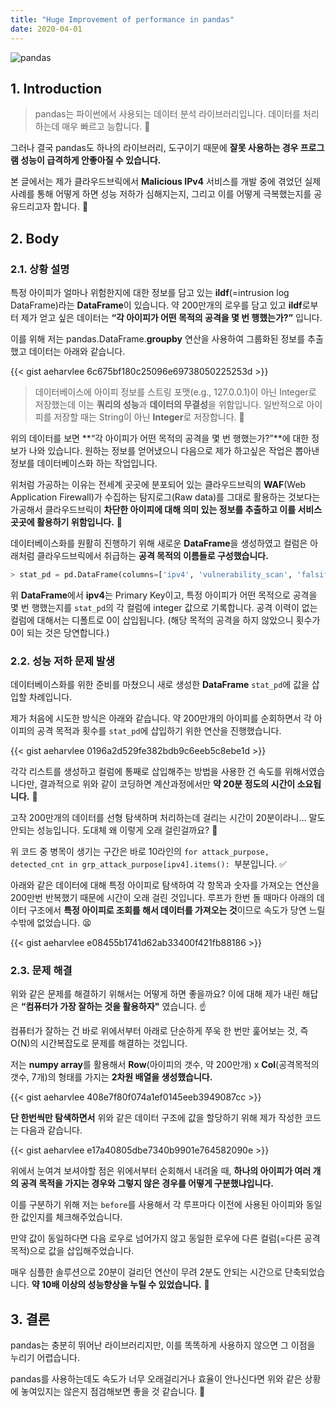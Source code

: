 ```yaml
---
title: "Huge Improvement of performance in pandas"
date: 2020-04-01
---
```

![pandas](/images/2020-04-01-huge-improvement-of-performance-in-pandas/0.png)

## 1. Introduction
>  pandas는 파이썬에서 사용되는 데이터 분석 라이브러리입니다. 데이터를 처리하는데 매우 빠르고 능합니다. :car:

그러나 결국 pandas도 하나의 라이브러리, 도구이기 때문에 **잘못 사용하는 경우 프로그램 성능이 급격하게 안좋아질 수 있습니다.**

본 글에서는 제가 클라우드브릭에서 **Malicious IPv4** 서비스를 개발 중에 겪었던 실제 사례를 통해 어떻게 하면 성능 저하가 심해지는지, 그리고 이를 어떻게 극복했는지를 공유드리고자 합니다. :muscle:

## 2. Body
### 2.1. 상황 설명

특정 아이피가 얼마나 위험한지에 대한 정보를 담고 있는 **ildf**(=intrusion log DataFrame)라는 **DataFrame**이 있습니다. 약 200만개의 로우를 담고 있고 **ildf**로부터 제가 얻고 싶은 데이터는 **“각 아이피가 어떤 목적의 공격을 몇 번 행했는가?”** 입니다.

이를 위해 저는 pandas.DataFrame.**groupby** 연산을 사용하여 그룹화된 정보를 추출했고 데이터는 아래와 같습니다.

{{< gist aeharvlee 6c675bf180c25096e69738050225253d >}}

> 데이터베이스에 아이피 정보를 스트링 포맷(e.g., 127.0.0.1)이 아닌 Integer로 저장했는데 이는 **쿼리의 성능**과 **데이터의 무결성**을 위함입니다. 일반적으로 아이피를 저장할 때는 String이 아닌 **Integer**로 저장합니다. :eyes:

위의 데이터를 보면 **“각 아이피가 어떤 목적의 공격을 몇 번 행했는가?”**에 대한 정보가 나와 있습니다. 원하는 정보를 얻어냈으니 다음으로 제가 하고싶은 작업은 뽑아낸 정보를 데이터베이스화 하는 작업입니다.

위처럼 가공하는 이유는 전세계 곳곳에 분포되어 있는 클라우드브릭의 **WAF**(Web Application Firewall)가 수집하는 탐지로그(Raw data)를 그대로 활용하는 것보다는 가공해서 클라우드브릭이 **차단한 아이피에 대해 의미 있는 정보를 추출하고 이를 서비스 곳곳에 활용하기 위함입니다.** :muscle:

데이터베이스화를 원활히 진행하기 위해 새로운 **DataFrame**을 생성하였고 컬럼은 아래처럼 클라우드브릭에서 취급하는 **공격 목적의 이름들로 구성했습니다.**

~~~ python
> stat_pd = pd.DataFrame(columns=['ipv4', 'vulnerability_scan', 'falsifying_websites', 'interrupting_server', 'spreading_malware', 'identity_theft', 'monetary_loss'])
~~~

위 **DataFrame**에서 **ipv4**는 Primary Key이고, 특정 아이피가 어떤 목적으로 공격을 몇 번 행했는지를 `stat_pd`의 각 컬럼에 integer 값으로 기록합니다. 공격 이력이 없는 컬럼에 대해서는 디폴트로 0이 삽입됩니다. (해당 목적의 공격을 하지 않았으니 횟수가 0이 되는 것은 당연합니다.)

### 2.2. 성능 저하 문제 발생

데이터베이스화를 위한 준비를 마쳤으니 새로 생성한 **DataFrame** `stat_pd`에 값을 삽입할 차례입니다.

제가 처음에 시도한 방식은 아래와 같습니다. 약 200만개의 아이피를 순회하면서 각 아이피의 공격 목적과 횟수를 `stat_pd`에 삽입하기 위한 연산을 진행했습니다.

{{< gist aeharvlee 0196a2d529fe382bdb9c6eeb5c8ebe1d >}}

각각 리스트를 생성하고 컬럼에 통째로 삽입해주는 방법을 사용한 건 속도를 위해서였습니다만, 결과적으로 위와 같이 코딩하면 계산과정에서만 **약 20분 정도의 시간이 소요됩니다.** :turtle:

고작 200만개의 데이터를 선형 탐색하며 처리하는데 걸리는 시간이 20분이라니… 말도 안되는 성능입니다. 도대체 왜 이렇게 오래 걸린걸까요? :thinking:

위 코드 중 병목이 생기는 구간은 바로 10라인의 `for attack_purpose, detected_cnt in grp_attack_purpose[ipv4].items(): `부분입니다. :white_check_mark:

아래와 같은 데이터에 대해 특정 아이피로 탐색하여 각 항목과 숫자를 가져오는 연산을 200만번 반복했기 때문에 시간이 오래 걸린 것입니다. 루프가 한번 돌 때마다 아래의 데이터 구조에서 **특정 아이피로 조회를 해서 데이터를 가져오는 것**이므로 속도가 당연 느릴 수밖에 없었습니다. :tired_face:

{{< gist aeharvlee e08455b1741d62ab33400f421fb88186 >}}

### 2.3. 문제 해결

위와 같은 문제를 해결하기 위해서는 어떻게 하면 좋을까요? 이에 대해 제가 내린 해답은 **“컴퓨터가 가장 잘하는 것을 활용하자"** 였습니다. :point_up:

컴퓨터가 잘하는 건 바로 위에서부터 아래로 단순하게 쭈욱 한 번만 훑어보는 것, 즉 O(N)의 시간복잡도로 문제를 해결하는 것입니다.

저는 **numpy array**를 활용해서 **Row**(아이피의 갯수, 약 200만개) x **Col**(공격목적의 갯수, 7개)의 형태를 가지는 **2차원 배열을 생성했습니다.**

{{< gist aeharvlee 408e7f80f074a1ef0145eeb3949087cc >}}

**단 한번씩만 탐색하면서** 위와 같은 데이터 구조에 값을 할당하기 위해 제가 작성한 코드는 다음과 같습니다.

{{< gist aeharvlee e17a40805dbe7340b9901e764582090e >}}

위에서 눈여겨 보셔야할 점은 위에서부터 순회해서 내려올 때, **하나의 아이피가 여러 개의 공격 목적을 가지는 경우와 그렇지 않은 경우를 어떻게 구분했냐입니다.**

이를 구분하기 위해 저는 `before`를 사용해서 각 루프마다 이전에 사용된 아이피와 동일한 값인지를 체크해주었습니다.

만약 값이 동일하다면 다음 로우로 넘어가지 않고 동일한 로우에 다른 컬럼(=다른 공격목적)으로 값을 삽입해주었습니다.

매우 심플한 솔루션으로 20분이 걸리던 연산이 무려 2분도 안되는 시간으로 단축되었습니다. **약 10배 이상의 성능향상을 누릴 수 있었습니다.** :tada:

## 3. 결론

pandas는 충분히 뛰어난 라이브러리지만, 이를 똑똑하게 사용하지 않으면 그 이점을 누리기 어렵습니다.

pandas를 사용하는데도 속도가 너무 오래걸리거나 효율이 안나신다면 위와 같은 상황에 놓여있지는 않은지 점검해보면 좋을 것 같습니다. :muscle:
